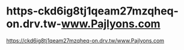 # https-ckd6ig8tj1qeam27mzqheq-on.drv.tw-www.Pajlyons.com
https://ckd6ig8tj1qeam27mzqheq-on.drv.tw/www.Pajlyons.com
